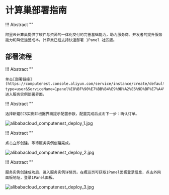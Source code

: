 # 计算巢部署指南

!!! Abstract ""

    阿里云计算巢提供了软件与资源的一体化交付的完善基础能力，助力服务商、开发者的提升服务能力和降低运营成本。计算巢已经支持快速部署 1Panel 社区版。

## 部署流程

!!! Abstract ""

    单击[部署链接](https://computenest.console.aliyun.com/service/instance/create/default?type=user&ServiceName=1panel%E8%BF%90%E7%BB%B4%E9%9D%A2%E6%9D%BF%E7%A4%BE%E5%8C%BA%E7%89%88)，进入服务实例部署界面。

!!! Abstract ""

    选择新建ECS实例并根据界面提示配置参数，配置完成后点击下一步：确认订单。

![alibabacloud_computenest_deploy_1.jpg](../../img/installation/alibabacloud_computenest_deploy_2.jpg)

!!! Abstract ""

    点击立即创建，等待服务实例创建完成。

![alibabacloud_computenest_deploy_2.jpg](../../img/installation/alibabacloud_computenest_deploy_3.jpg)

!!! Abstract ""

    服务实例创建成功后，进入服务实例详情页。在概览页可获取1Panel面板登录信息，点击外网面板地址，登录1Panel面板。
   
![alibabacloud_computenest_deploy_3.jpg](../../img/installation/alibabacloud_computenest_deploy_1.jpg)
